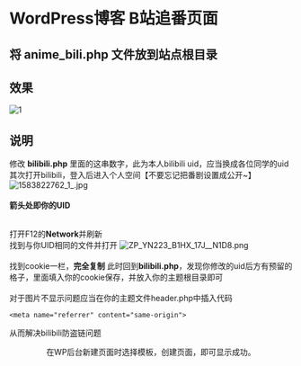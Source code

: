 # WordPress博客 B站追番页面


## 将 **anime_bili.php** 文件放到站点根目录

## 效果
![1](https://i.loli.net/2020/03/10/hcei4TDbRp1nCma.png)

## 说明
修改 **bilibili.php** 里面的这串数字，此为本人bilibili uid，应当换成各位同学的uid
<br>
其次打开bilibili，登入后进入个人空间【不要忘记把番剧设置成公开~】
<br>
![1583822762_1_.jpg](https://i.loli.net/2020/03/10/9Efl7u5oa3n6N1i.png)<br><br>
**箭头处即你的UID**<br><br>

打开F12的**Network**并刷新
<br>找到与你UID相同的文件并打开
![ZP_YN223_B1HX_17J__N1D8.png](https://i.loli.net/2020/03/10/WYkMvLwJbcOjla5.png)
<br><br>找到cookie一栏，**完全复制**
此时回到**bilibili.php**，发现你修改的uid后方有预留的格子，里面填入你的cookie保存，并放入你的主题根目录即可
<br><br>
对于图片不显示问题应当在你的主题文件header.php中插入代码
```
<meta name="referrer" content="same-origin">
```
从而解决bilibili防盗链问题<br>
<center>在WP后台新建页面时选择模板，创建页面，即可显示成功。</center>

